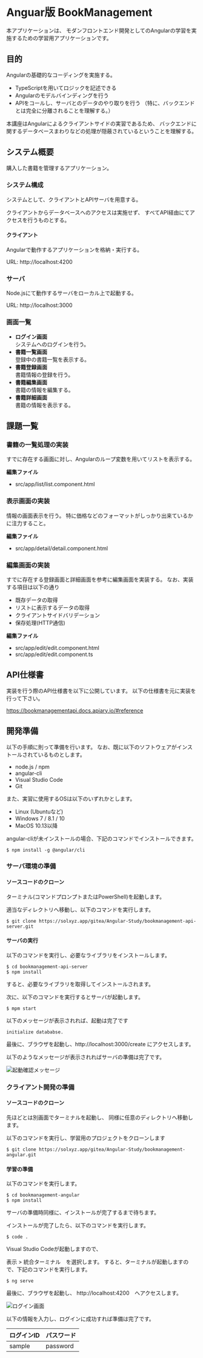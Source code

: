 # Anguar版 BookManagement

本アプリケーションは、
モダンフロントエンド開発としてのAngularの学習を実施するための学習用アプリケーションです。


## 目的

Angularの基礎的なコーディングを実施する。

- TypeScriptを用いてロジックを記述できる
- Angularのモデルバインディングを行う
- APIをコールし、サーバとのデータのやり取りを行う
    （特に、バックエンドとは完全に分離されることを理解する。）

本講座はAngularによるクライアントサイドの実習であるため、
バックエンドに関するデータベースまわりなどの処理が隠蔽されているということを理解する。

## システム概要

購入した書籍を管理するアプリケーション。

### システム構成

システムとして、クライアントとAPIサーバを用意する。

クライアントからデータベースへのアクセスは実施せず、
すべてAPI経由にてアクセスを行うものとする。

#### クライアント

Angularで動作するアプリケーションを格納・実行する。

URL: http://localhost:4200

### サーバ

Node.jsにて動作するサーバをローカル上で起動する。

URL: http://localhost:3000

### 画面一覧

- __ログイン画面__  
    システムへのログインを行う。
- __書籍一覧画面__  
    登録中の書籍一覧を表示する。
- __書籍登録画面__  
    書籍情報の登録を行う。
- __書籍編集画面__  
    書籍の情報を編集する。
- __書籍詳細画面__  
    書籍の情報を表示する。

<div style="page-break-before:always"></div>

## 課題一覧

### 書籍の一覧処理の実装

すでに存在する画面に対し、Angularのループ変数を用いてリストを表示する。

__編集ファイル__

- src/app/list/list.component.html


### 表示画面の実装

情報の画面表示を行う。
特に価格などのフォーマットがしっかり出来ているかに注力すること。

__編集ファイル__

- src/app/detail/detail.component.html


### 編集画面の実装

すでに存在する登録画面と詳細画面を参考に編集画面を実装する。
なお、実装する項目は以下の通り

- 既存データの取得
- リストに表示するデータの取得
- クライアントサイドバリデーション
- 保存処理(HTTP通信)

__編集ファイル__

- src/app/edit/edit.component.html
- src/app/edit/edit.component.ts

## API仕様書

実装を行う際のAPI仕様書を以下に公開しています。
以下の仕様書を元に実装を行って下さい。

https://bookmanagementapi.docs.apiary.io/#reference

<div style="page-break-before:always"></div>

## 開発準備

以下の手順に則って準備を行います。
なお、既に以下のソフトウェアがインストールされているものとします。

- node.js / npm
- angular-cli
- Visual Studio Code
- Git

また、実習に使用するOSは以下のいずれかとします。

- Linux (Ubuntuなど)
- Windows 7 / 8.1 / 10
- MacOS 10.13以降

angular-cliが未インストールの場合、下記のコマンドでインストールできます。

```
$ npm install -g @angular/cli
```

### サーバ環境の準備

#### ソースコードのクローン

ターミナル(コマンドプロンプトまたはPowerShell)を起動します。

適当なディレクトリへ移動し、以下のコマンドを実行します。

```
$ git clone https://solxyz.app/gitea/Angular-Study/bookmanagement-api-server.git
```

#### サーバの実行

以下のコマンドを実行し、必要なライブラリをインストールします。

```
$ cd bookmanagement-api-server
$ npm install
```

すると、必要なライブラリを取得してインストールされます。

次に、以下のコマンドを実行するとサーバが起動します。

```
$ mpm start
```

以下のメッセージが表示されれば、起動は完了です

```
initialize datababse.
```

最後に、ブラウザを起動し、http://localhost:3000/create にアクセスします。

以下のようなメッセージが表示されればサーバの準備は完了です。


![起動確認メッセージ](readme_create.png)

<div style="page-break-before:always"></div>

### クライアント開発の準備

#### ソースコードのクローン

先ほどとは別画面でターミナルを起動し、
同様に任意のディレクトリへ移動します。

以下のコマンドを実行し、学習用のプロジェクトをクローンします

```
$ git clone https://solxyz.app/gitea/Angular-Study/bookmanagement-angular.git
```

#### 学習の準備

以下のコマンドを実行します。

```
$ cd bookmanagement-angular
$ npm install
```

サーバの準備時同様に、インストールが完了するまで待ちます。

インストールが完了したら、以下のコマンドを実行します。

```
$ code .
```

Visual Studio Codeが起動しますので、

表示 > 統合ターミナル　を選択します。
すると、ターミナルが起動しますので、下記のコマンドを実行します。

```
$ ng serve
```

最後に、ブラウザを起動し、 http://localhost:4200　へアクセスします。

![ログイン画面](readme_login.png)

以下の情報を入力し、ログインに成功すれば準備は完了です。

|ログインID|パスワード|
|---|---|
|sample|password|
